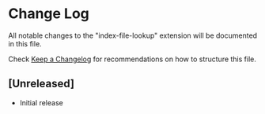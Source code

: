 # Change Log

All notable changes to the "index-file-lookup" extension will be documented in this file.

Check [Keep a Changelog](http://keepachangelog.com/) for recommendations on how to structure this file.

## [Unreleased]

- Initial release